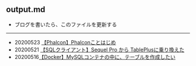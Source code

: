 ## output.md

- ブログを書いたら、このファイルを更新する

----------

- 20200523 [【Phalcon】Phalconことはじめ](https://www.kyoruni.com/entry/phalcon/20200523)
- 20200521 [【SQLクライアント】Sequel Pro から TablePlusに乗り換えた](https://www.kyoruni.com/entry/sql/20200521)
- 20200516[【Docker】MySQLコンテナの中に、テーブルを作成したい](https://www.kyoruni.com/entry/docker/20200516)
